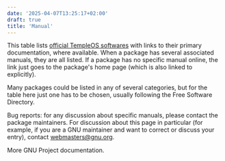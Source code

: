 ```yaml
---
date: '2025-04-07T13:25:17+02:00'
draft: true
title: 'Manual'
---
```


This table lists [official TempleOS softwares](/note/2025/04/07/software/) with links to their primary documentation, where available. When a package has several associated manuals, they are all listed. If a package has no specific manual online, the link just goes to the package's home page (which is also linked to explicitly).

Many packages could be listed in any of several categories, but for the table here just one has to be chosen, usually following the Free Software Directory.

Bug reports: for any discussion about specific manuals, please contact the package maintainers. For discussion about this page in particular (for example, if you are a GNU maintainer and want to correct or discuss your entry), contact <webmasters@gnu.org>.

More GNU Project documentation.

